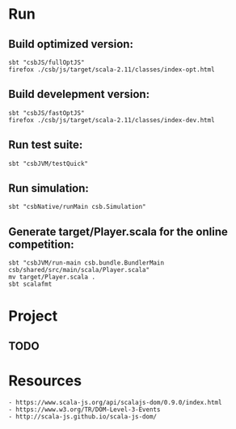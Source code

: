 # Run
## Build optimized version:

    sbt "csbJS/fullOptJS"
    firefox ./csb/js/target/scala-2.11/classes/index-opt.html

## Build develepment version:

    sbt "csbJS/fastOptJS"
    firefox ./csb/js/target/scala-2.11/classes/index-dev.html

## Run test suite:

    sbt "csbJVM/testQuick"

## Run simulation:

    sbt "csbNative/runMain csb.Simulation"

## Generate target/Player.scala for the online competition:

    sbt "csbJVM/run-main csb.bundle.BundlerMain csb/shared/src/main/scala/Player.scala"
    mv target/Player.scala .
    sbt scalafmt

# Project

## TODO

# Resources

    - https://www.scala-js.org/api/scalajs-dom/0.9.0/index.html
    - https://www.w3.org/TR/DOM-Level-3-Events
    - http://scala-js.github.io/scala-js-dom/
